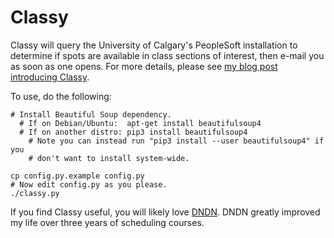 Classy
======

Classy will query the University of Calgary's PeopleSoft installation to
determine if spots are available in class sections of interest, then e-mail you
as soon as one opens. For more details, please see [my blog post introducing
Classy][blog post].

To use, do the following:

    # Install Beautiful Soup dependency.
      # If on Debian/Ubuntu:  apt-get install beautifulsoup4
      # If on another distro: pip3 install beautifulsoup4
        # Note you can instead run "pip3 install --user beautifulsoup4" if you
        # don't want to install system-wide.

    cp config.py.example config.py
    # Now edit config.py as you please.
    ./classy.py

If you find Classy useful, you will likely love [DNDN][dndn]. DNDN greatly
improved my life over three years of scheduling courses.

[blog post]: http://jeff.wintersinger.org/posts/2014/06/classy-helping-you-register-for-full-courses-at-the-university-of-calgary/
[dndn]: http://dndn.ethv.net/
